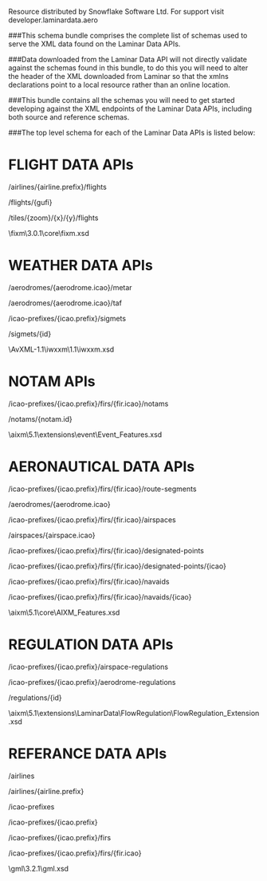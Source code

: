 Resource distributed by Snowflake Software Ltd. For support visit developer.laminardata.aero

###This schema bundle comprises the complete list of schemas used to serve the XML data found on the Laminar Data APIs.

###Data downloaded from the Laminar Data API will not directly validate against the schemas found in this bundle, 
to do this you will need to alter the header of the XML downloaded from Laminar so that the xmlns declarations point to a local resource rather than an online location.

###This bundle contains all the schemas you will need to get started developing against the XML endpoints of the Laminar Data APIs, including both source and reference schemas.

###The top level schema for each of the Laminar Data APIs is listed below:

FLIGHT DATA APIs
================

/airlines/{airline.prefix}/flights

/flights/{gufi}

/tiles/{zoom}/{x}/{y}/flights


\fixm\3.0.1\core\fixm.xsd

WEATHER DATA APIs
=================

/aerodromes/{aerodrome.icao}/metar

/aerodromes/{aerodrome.icao}/taf

/icao-prefixes/{icao.prefix}/sigmets

/sigmets/{id}

\AvXML-1.1\iwxxm\1.1\iwxxm.xsd

NOTAM APIs
==========

/icao-prefixes/{icao.prefix}/firs/{fir.icao}/notams

/notams/{notam.id}

\aixm\5.1\extensions\event\Event_Features.xsd

AERONAUTICAL DATA APIs
======================

/icao-prefixes/{icao.prefix}/firs/{fir.icao}/route-segments

/aerodromes/{aerodrome.icao}

/icao-prefixes/{icao.prefix}/firs/{fir.icao}/airspaces

/airspaces/{airspace.icao}

/icao-prefixes/{icao.prefix}/firs/{fir.icao}/designated-points

/icao-prefixes/{icao.prefix}/firs/{fir.icao}/designated-points/{icao}

/icao-prefixes/{icao.prefix}/firs/{fir.icao}/navaids

/icao-prefixes/{icao.prefix}/firs/{fir.icao}/navaids/{icao}

\aixm\5.1\core\AIXM_Features.xsd

REGULATION DATA APIs
====================

/icao-prefixes/{icao.prefix}/airspace-regulations

/icao-prefixes/{icao.prefix}/aerodrome-regulations

/regulations/{id}

\aixm\5.1\extensions\LaminarData\FlowRegulation\FlowRegulation_Extension.xsd

REFERANCE DATA APIs
===================

/airlines

/airlines/{airline.prefix}

/icao-prefixes

/icao-prefixes/{icao.prefix}

/icao-prefixes/{icao.prefix}/firs

/icao-prefixes/{icao.prefix}/firs/{fir.icao}

\gml\3.2.1\gml.xsd